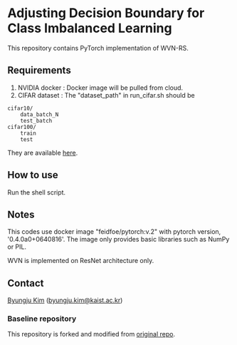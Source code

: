# Adjusting Decision Boundary for Class Imbalanced Learning
This repository contains PyTorch implementation of WVN-RS.


## Requirements
1. NVIDIA docker : Docker image will be pulled from cloud.
2. CIFAR dataset : The "dataset_path" in run_cifar.sh should be
```
cifar10/
    data_batch_N
    test_batch
cifar100/
    train
    test
```
They are available [here](https://www.cs.toronto.edu/~kriz/cifar.html).

## How to use
Run the shell script.



## Notes
This codes use docker image "feidfoe/pytorch:v.2" with pytorch version, '0.4.0a0+0640816'.
The image only provides basic libraries such as NumPy or PIL.

WVN is implemented on ResNet architecture only.

## Contact
[Byungju Kim](https://feidfoe.github.io/) (byungju.kim@kaist.ac.kr)

### Baseline repository
This repository is forked and modified from [original repo](https://github.com/bearpaw/pytorch-classification).


